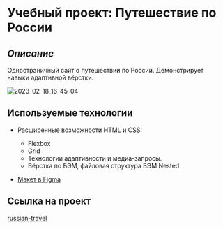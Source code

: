 # Учебный проект: Путешествие по России

## *Описание*
Одностраничный сайт о путешествии по России. Демонстрирует навыки адаптивной вёрстки.

![2023-02-18_16-45-04](https://user-images.githubusercontent.com/98219303/219869274-1727a38a-d019-47fe-8481-c7440fe04d19.png)

## Используемые технологии

* Расширенные возможности HTML и CSS:  
    * Flexbox  
    * Grid  
    * Технологии адаптивности и медиа-запросы. 
    * Вёрстка по БЭМ, файловая структура БЭМ Nested

* [Макет в Figma](https://www.figma.com/file/5S2WSbEFL6awjVWJ0NWL8Q/Sprint-3_-Russia-_-desktop-mobile?node-id=28503%3A0)

## Ссылка на проект
[russian-travel](https://nmaksg.github.io/russian-travel/index.html)
